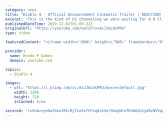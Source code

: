 ```yaml
---
category: news
title: "Diablo 4 - Official Announcement Cinematic Trailer | REACTION! | Hype Hideout"
excerpt: "This is the kind of D2 channeling we were waiting for 0_0 Click Here To Subscribe ..."
publishedDateTime: 2019-11-02T01:05:22Z
originalUrl: "https://youtube.com/watch?v=AxJJmLUsPRU"
type: video

featuredContent: "<iframe width=\"800\" height=\"500\" frameborder=\"0\" src=\"https://www.youtube.com/embed/AxJJmLUsPRU\" allow=\"accelerometer; autoplay; encrypted-media; gyroscope; picture-in-picture\" allowfullscreen></iframe>"

provider:
  name: Hundo P Games
  domain: youtube.com

topics:
  - Diablo 4

images:
  - url: "https://i.ytimg.com/vi/AxJJmLUsPRU/maxresdefault.jpg"
    width: 1280
    height: 720
    isCached: true

secured: "rsVnAv+phUwt9nn3EkrRjfLeXsfCFxq6z43nlSKopNro7RnHA2Uzyd8zNV5qw2e4K8orq3YdpR79p4T90hwSgJv8KfSmH3WIOG99yGm9UW19n4wkjDtYUalHyBhscHn5eOE4lu9M9wposdNnsVogm8bjj8fLjFEZ0k1Mkz3tmowOTcLNnRSC+x7H1Uk1h6yRIBTiyfgqGjaxn7Oa1vf8QEFIQTbMLZYyOBY4cB6ECLUOq3NSfoGmkdE56qIY4ez9H8scZdEhHR9d5BaMdkPIfELqDENA1LoddtdwV2SFuopwaXa52VozT4r0ygE646WCkVwa1kuNIootlDGeyv5nVyVembffWB8ULZlKJdI9L6SoLzkdr8ke3uROkrQkjx9oqGUhCUG2TJCr6mFEcKNtjA==;rsocuNUIHA3kEUPYRCLXtg=="
---
```


